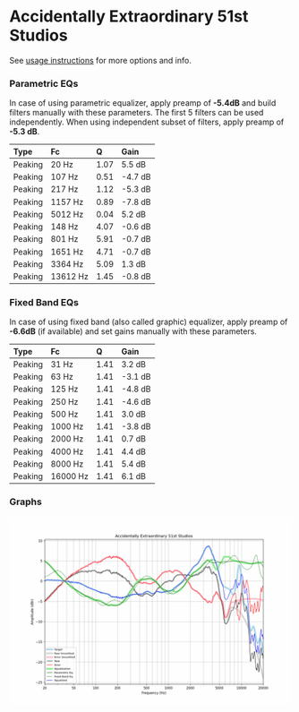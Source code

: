 # Accidentally Extraordinary 51st Studios
See [usage instructions](https://github.com/jaakkopasanen/AutoEq#usage) for more options and info.

### Parametric EQs
In case of using parametric equalizer, apply preamp of **-5.4dB** and build filters manually
with these parameters. The first 5 filters can be used independently.
When using independent subset of filters, apply preamp of **-5.3 dB**.

| Type    | Fc       |    Q | Gain    |
|:--------|:---------|:-----|:--------|
| Peaking | 20 Hz    | 1.07 | 5.5 dB  |
| Peaking | 107 Hz   | 0.51 | -4.7 dB |
| Peaking | 217 Hz   | 1.12 | -5.3 dB |
| Peaking | 1157 Hz  | 0.89 | -7.8 dB |
| Peaking | 5012 Hz  | 0.04 | 5.2 dB  |
| Peaking | 148 Hz   | 4.07 | -0.6 dB |
| Peaking | 801 Hz   | 5.91 | -0.7 dB |
| Peaking | 1651 Hz  | 4.71 | -0.7 dB |
| Peaking | 3364 Hz  | 5.09 | 1.3 dB  |
| Peaking | 13612 Hz | 1.45 | -0.8 dB |

### Fixed Band EQs
In case of using fixed band (also called graphic) equalizer, apply preamp of **-6.6dB**
(if available) and set gains manually with these parameters.

| Type    | Fc       |    Q | Gain    |
|:--------|:---------|:-----|:--------|
| Peaking | 31 Hz    | 1.41 | 3.2 dB  |
| Peaking | 63 Hz    | 1.41 | -3.1 dB |
| Peaking | 125 Hz   | 1.41 | -4.8 dB |
| Peaking | 250 Hz   | 1.41 | -4.6 dB |
| Peaking | 500 Hz   | 1.41 | 3.0 dB  |
| Peaking | 1000 Hz  | 1.41 | -3.8 dB |
| Peaking | 2000 Hz  | 1.41 | 0.7 dB  |
| Peaking | 4000 Hz  | 1.41 | 4.4 dB  |
| Peaking | 8000 Hz  | 1.41 | 5.4 dB  |
| Peaking | 16000 Hz | 1.41 | 6.1 dB  |

### Graphs
![](./Accidentally%20Extraordinary%2051st%20Studios.png)